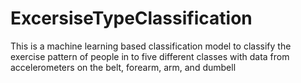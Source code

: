 ExcersiseTypeClassification
==========================

This is a machine learning based classification model to classify the exercise pattern of people in to five different classes with data from accelerometers on the belt, forearm, arm, and dumbell
